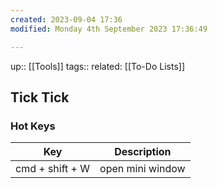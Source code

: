```yaml
---
created: 2023-09-04 17:36
modified: Monday 4th September 2023 17:36:49

---
```

up::  [[Tools]]
tags::
related: [[To-Do Lists]]

## Tick Tick

### Hot Keys
| Key             | Description       |
| --------------- | ----------------- |
| cmd + shift + W | open mini window                  |
